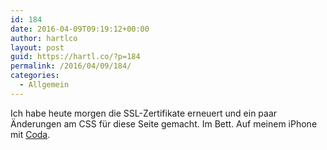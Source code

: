 ```yaml
---
id: 184
date: 2016-04-09T09:19:12+00:00
author: hartlco
layout: post
guid: https://hartl.co/?p=184
permalink: /2016/04/09/184/
categories:
  - Allgemein
---
```

Ich habe heute morgen die SSL-Zertifikate erneuert und ein paar Änderungen am CSS für diese Seite gemacht. Im Bett. Auf meinem iPhone mit [Coda](https://panic.com/coda-ios/).
